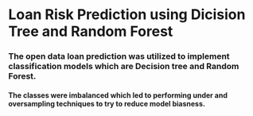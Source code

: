 # Loan Risk Prediction using Dicision Tree and Random Forest
### The open data loan prediction was utilized to implement classification models which are Decision tree and Random Forest.
#### The classes were imbalanced which led to performing under and oversampling techniques to try to reduce model biasness.  
